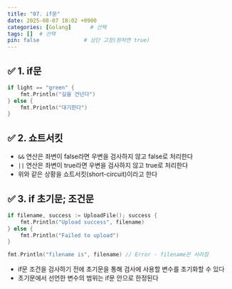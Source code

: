 ```yaml
---
title: "07. if문"
date: 2025-08-07 18:02 +0900
categories: [Golang]      # 선택
tags: []  # 선택
pin: false              # 상단 고정(원하면 true)
---
```

## ✅ 1. if문

```go
if light == "green" {
	fmt.Println("길을 건넌다")
} else {
	fmt.Println("대기한다")
}
```

## ✅ 2. 쇼트서킷

- `&&` 연산은 좌변이 false라면 우변을 검사하지 않고 false로 처리한다
- `||` 연산은 좌변이 true라면 우변을 검사하지 않고 true로 처리한다
- 위와 같은 상황을 쇼트서킷(short-circuit)이라고 한다

## ✅ 3. if 초기문; 조건문

```go
if filename, success := UploadFile(); success {
	fmt.Println("Upload success", filename) 
} else {
	fmt.Println("Failed to upload")
}

fmt.Println("filename is", filename) // Error - filename은 사라짐
```

- if문 조건을 검사하기 전에 초기문을 통해 검사에 사용할 변수를 초기화할 수 있다
- 초기문에서 선언한 변수의 범위는 if문 안으로 한정된다
